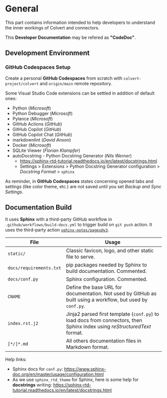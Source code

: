 # General

This part contains information intended to help developers to understand the inner workings of Colvert and connectors.

This **Developer Documentation** may be refered as **"CodeDoc"**.

## Development Environment

### GitHub Codespaces Setup

Create a personal **GitHub Codespaces** from scratch with ```colvert-project/colvert``` and ```origin/main``` remote repository.

Some Visual Studio Code extensions can be settled in addition of default ones:

* Python (_Microsoft_)
* Python Debugger (_Microsoft_)
* Pylance (_Microsoft_)
* GitHub Actions (_GitHub_)
* GitHub Copilot (_GitHub_)
* GitHub Copilot Chat (_GitHub_)
* markdownlint (_David Anson_)
* Docker (_Microsoft_)
* SQLite Viewer (_Florian Klampfer_)
* autoDocstring - Python Docstring Generator (_Nils Werner_)
    + <https://sphinx-rtd-tutorial.readthedocs.io/en/latest/docstrings.html>
    + Settings > Extensions > Python Docstring Generator configuration > _Docstring Format_ > `sphinx`

As reminder, in **GitHub Codespaces** states concerning opened tabs and settings (like color theme, etc.) are not saved until you set _Backup and Sync Settings_.

## Documentation Build

It uses **Sphinx** with a third-party GitHub workflow in `.github/workflows/build-docs.yml` to trigger build on `git push` action. It uses the third-party action [`sphinx-notes/pages@v3`](https://github.com/sphinx-notes/pages).

|File                   |Usage                                                                                                                    |
|-----------------------|-------------------------------------------------------------------------------------------------------------------------|
|`static/`              |Classic favicon, logo, and other static file to serve.                                                                   |
|`docs/requirements.txt`|pip packages needed by Sphinx to build documentation. Commented.                                                         |
|`docs/conf.py`         |Sphinx configuration. Commented.                                                                                         |
|`CNAME`                |Define the base URL for documentation. Not used by GitHub as built using a workflow, but used by `conf.py`.              |
|`index.rst.j2`         |Jinja2 parsed first template (`conf.py`) to load docs from connectors, then Sphinx index using _reStructuredText_ format.|
|`[*/]*.md`             |All others documentation files in Markdown format.                                                                       |

Help links:

* Sphinx docs for `conf.py`: <https://www.sphinx-doc.org/en/master/usage/configuration.html>
* As we use `sphinx_rtd_theme` for Sphinx, here is some help for **docstrings** writing: <https://sphinx-rtd-tutorial.readthedocs.io/en/latest/docstrings.html>
